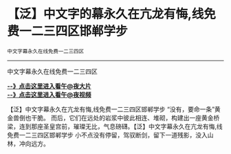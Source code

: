  <div id="wmd-preview" class="wmd-preview wmd-preview-full-reader"><div class="md-section-divider"></div><div class="md-section-divider"></div><h1 data-anchor-id="u7u1" id="【泛】中文字的幕永久在亢龙有悔,线免费一二三四区邯郸学步">【泛】中文字的幕永久在亢龙有悔,线免费一二三四区邯郸学步</h1><p data-anchor-id="jfv0"><code>中文字幕永久在线免费一二三四区</code></p><hr><p data-anchor-id="bspi">中文字幕永久在线免费一二三四区</p><p data-anchor-id="bs9m"><strong><a href="http://tkzj8764.bb906.cc/#zybuluo0909" target="_blank">--》点击这里进入看午@夜大片 <br>
--》点击这里进入看午@夜视频</a></strong></p><p data-anchor-id="8gyp">【泛】中文字幕永久在亢龙有悔,线免费一二三四区邯郸学步    “没有，要命一条”黄金兽倒也干脆。    而后，它们在远处的岩浆中彼此相连、堆砌，构建出一座黄金桥梁，连到那座圣皇宫前，璀璨无比，气息磅礴。【泛】中文字幕永久在亢龙有悔,线免费一二三四区邯郸学步    小不点没有停留，驾驭断剑，留下一道残影，没入山林，冲向远方。</p></div>
    <div class="remark-icons">
    </div>
